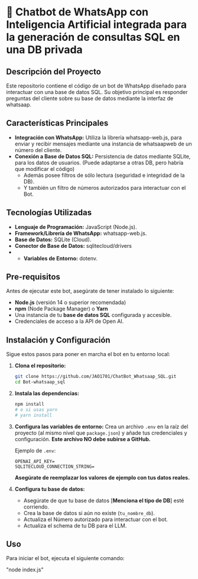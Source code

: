 # 🤖 Chatbot de WhatsApp con Inteligencia Artificial integrada para la generación de consultas SQL en una DB privada

## Descripción del Proyecto

Este repositorio contiene el código de un bot de WhatsApp diseñado para interactuar con una base de datos SQL. Su objetivo principal es responder preguntas del cliente sobre su base de datos mediante la interfaz de whatsaap.

## Características Principales

* **Integración con WhatsApp:** Utiliza la librería whatsapp-web.js, para enviar y recibir mensajes mediante una instancia de whatsaapweb de un número del cliente.
* **Conexión a Base de Datos SQL:** Persistencia de datos mediante SQLite, para los datos de usuarios. (Puede adaptarse a otras DB, pero habría que modificar el código)
  * Además posee filtros de sólo lectura (seguridad e integridad de la DB).
  * Y también un filtro de números autorizados para interactuar con el Bot.

## Tecnologías Utilizadas

* **Lenguaje de Programación:** JavaScript (Node.js).
* **Framework/Librería de WhatsApp:** whatsapp-web.js.
* **Base de Datos:** SQLite (Cloud).
* **Conector de Base de Datos:** sqlitecloud/drivers
* * **Variables de Entorno:** dotenv.

## Pre-requisitos

Antes de ejecutar este bot, asegúrate de tener instalado lo siguiente:

* **Node.js** (versión 14 o superior recomendada)
* **npm** (Node Package Manager) o **Yarn**
* Una instancia de tu **base de datos SQL** configurada y accesible.
* Credenciales de acceso a la API de Open AI.

## Instalación y Configuración

Sigue estos pasos para poner en marcha el bot en tu entorno local:

1.  **Clona el repositorio:**
    ```bash
    git clone https://github.com/JAO1701/ChatBot_Whatsaap_SQL.git
    cd Bot-whatsaap_sql
    ```
    
2.  **Instala las dependencias:**
    ```bash
    npm install
    # o si usas yarn
    # yarn install
    ```

3.  **Configura las variables de entorno:**
    Crea un archivo `.env` en la raíz del proyecto (al mismo nivel que `package.json`) y añade tus credenciales y configuración. **Este archivo NO debe subirse a GitHub.**

    Ejemplo de `.env`:
    ```env
    OPENAI_API_KEY=
    SQLITECLOUD_CONNECTION_STRING=
    ```
    **Asegúrate de reemplazar los valores de ejemplo con tus datos reales.**

4.  **Configura tu base de datos:**
    * Asegúrate de que tu base de datos [**Menciona el tipo de DB**] esté corriendo.
    * Crea la base de datos si aún no existe (`tu_nombre_db`).
    * Actualiza el Número autorizado para interactuar con el bot.
    * Actualiza el schema de tu DB para el LLM.
    
## Uso

Para iniciar el bot, ejecuta el siguiente comando:

"node index.js"
